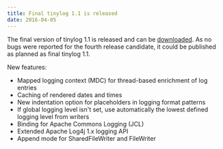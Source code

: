 ```yaml
---
title: Final tinylog 1.1 is released
date: 2016-04-05
---
```


The final version of tinylog 1.1 is released and can be [downloaded](download). As no bugs were reported for the fourth release candidate, it could be published as planned as final tinylog 1.1.

New features:

* Mapped logging context (MDC) for thread-based enrichment of log entries
* Caching of rendered dates and times
* New indentation option for placeholders in logging format patterns
* If global logging level isn't set, use automatically the lowest defined logging level from writers
* Binding for Apache Commons Logging (JCL)
* Extended Apache Log4j 1.x logging API
* Append mode for SharedFileWriter and FileWriter
